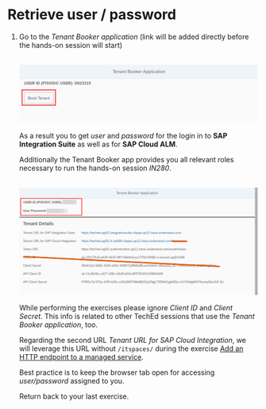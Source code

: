 # Retrieve user / password

1. Go to the *Tenant Booker application* (link will be added directly before the hands-on session will start)

    <br>![](/exercises/ex1/images/BookerApp.png)

    As a result you to get *user* and *password* for the login in to **SAP Integration Suite** as well as for **SAP Cloud ALM**. 

    Additionally the Tenant Booker app provides you all relevant roles necessary to run the hands-on session *IN280*.

    <br>![](/exercises/ex1/images/BookerAppResult.png)   

    While performing the exercises please ignore *Client ID* and *Client Secret*. This info is related to other TechEd sessions that use the *Tenant Booker application*, too.

    Regarding the second URL *Tenant URL for SAP Cloud Integration*, we will leverage this URL without `/itspaces/` during the exercise [Add an HTTP endpoint to a managed service](/exercises/ex1/ex12).

    Best practice is to keep the browser tab open for accessing *user/password* assigned to you.

    Return back to your last exercise.
